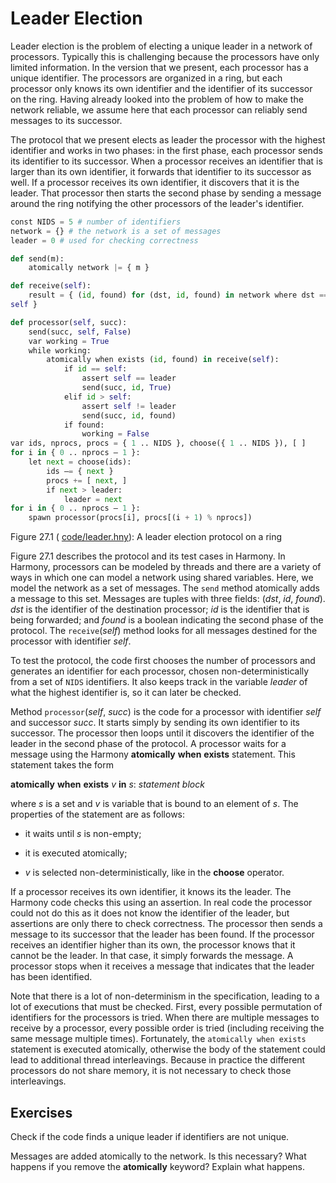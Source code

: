 
# Leader Election 

Leader election is the problem of electing a unique leader in a network
of processors. Typically this is challenging because the processors have
only limited information. In the version that we present, each processor
has a unique identifier. The processors are organized in a ring, but
each processor only knows its own identifier and the identifier of its
successor on the ring. Having already looked into the problem of how to
make the network reliable, we assume here that each processor can
reliably send messages to its successor.

The protocol that we present elects as leader the processor with the
highest identifier and works in two phases: in the first phase,
each processor sends its identifier to its successor. When a processor
receives an identifier that is larger than its own identifier, it
forwards that identifier to its successor as well. If a processor
receives its own identifier, it discovers that it is the leader. That
processor then starts the second phase by sending a message around the
ring notifying the other processors of the leader's identifier.

```python title="leader.hny"
const NIDS = 5 # number of identifiers
network = {} # the network is a set of messages
leader = 0 # used for checking correctness

def send(m):
    atomically network |= { m }

def receive(self):
    result = { (id, found) for (dst, id, found) in network where dst ==
self }

def processor(self, succ):
    send(succ, self, False)
    var working = True
    while working:
        atomically when exists (id, found) in receive(self):
            if id == self:
                assert self == leader
                send(succ, id, True)
            elif id > self:
                assert self != leader
                send(succ, id, found)
            if found:
                working = False
var ids, nprocs, procs = { 1 .. NIDS }, choose({ 1 .. NIDS }), [ ]
for i in { 0 .. nprocs – 1 }:
    let next = choose(ids):
        ids –= { next }
        procs += [ next, ]
        if next > leader:
            leader = next
for i in { 0 .. nprocs – 1 }:
    spawn processor(procs[i], procs[(i + 1) % nprocs])
```

<figcaption>Figure 27.1 (
<a href=https://harmony.cs.cornell.edu/code/leader.hny>code/leader.hny</a>): 
A leader election protocol on a ring </figcaption>

Figure 27.1 describes the protocol and its test cases in Harmony. In
Harmony, processors can be modeled by threads and there are a variety of
ways in which one can model a network using shared variables. Here, we
model the network as a set of messages. The `send` method atomically
adds a message to this set. Messages are tuples with three fields:
(*dst*, *id*, *found*). *dst* is the identifier of the destination
processor; *id* is the identifier that is being forwarded; and *found*
is a boolean indicating the second phase of the protocol. The
`receive`(*self*) method looks for all messages destined for the
processor with identifier *self*.

To test the protocol, the code first chooses the number of processors
and generates an identifier for each processor, chosen
non-deterministically from a set of `NIDS` identifiers. It also keeps
track in the variable *leader* of what the highest identifier is, so it
can later be checked.

Method `processor`(*self*, *succ*) is the code for a processor with
identifier *self* and successor *succ*. It starts simply by sending its
own identifier to its successor. The processor then loops until it
discovers the identifier of the leader in the second phase of the
protocol. A processor waits for a message using the Harmony
**atomically** **when** **exists** statement. This statement takes the
form

**atomically** **when** **exists** *v* **in** *s*: *statement block*

where *s* is a set and *v* is variable that is bound to an element of
*s*. The properties of the statement are as follows:

-   it waits until *s* is non-empty;

-   it is executed atomically;

-   *v* is selected non-deterministically, like in the **choose**
    operator.

If a processor receives its own identifier, it knows its the leader. The
Harmony code checks this using an assertion. In real code the processor
could not do this as it does not know the identifier of the leader, but
assertions are only there to check correctness. The processor then sends
a message to its successor that the leader has been found. If the
processor receives an identifier higher than its own, the processor
knows that it cannot be the leader. In that case, it simply forwards the
message. A processor stops when it receives a message that indicates
that the leader has been identified.

Note that there is a lot of non-determinism in the specification,
leading to a lot of executions that must be checked. First, every
possible permutation of identifiers for the processors is tried. When
there are multiple messages to receive by a processor, every possible
order is tried (including receiving the same message multiple times).
Fortunately, the `atomically when exists` statement is executed
atomically, otherwise the body of the statement could lead to additional
thread interleavings. Because in practice the different processors do
not share memory, it is not necessary to check those interleavings.

## Exercises 

Check if the code finds a unique leader if identifiers are not unique.

Messages are added atomically to the network. Is this necessary? What
happens if you remove the **atomically** keyword? Explain what happens.


